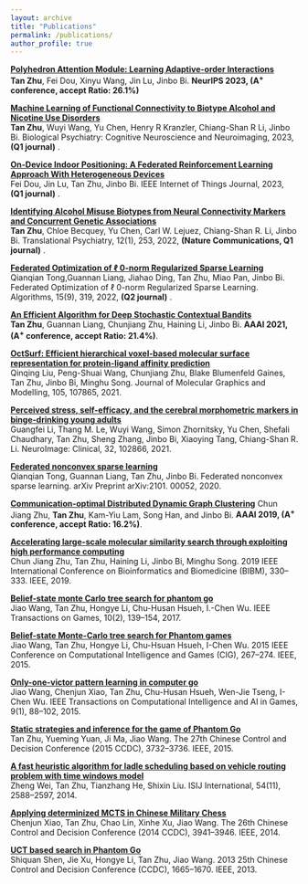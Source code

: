 ```yaml
---
layout: archive
title: "Publications"
permalink: /publications/
author_profile: true
---
```

__[Polyhedron Attention Module: Learning Adaptive-order Interactions]()__  
**Tan Zhu**, Fei Dou, Xinyu Wang, Jin Lu, Jinbo Bi.
**NeurIPS 2023, (A<sup>+</sup> conference, accept Ratio: 26.1%)**

__[Machine Learning of Functional Connectivity to Biotype Alcohol and Nicotine Use Disorders](https://www.sciencedirect.com/science/article/pii/S2451902223002227)__  
**Tan Zhu**, Wuyi Wang, Yu Chen, Henry R Kranzler, Chiang-Shan R Li, Jinbo Bi.
Biological Psychiatry: Cognitive Neuroscience and Neuroimaging, 2023, __(Q1 journal)__ .

 __[On-Device Indoor Positioning: A Federated Reinforcement Learning Approach With Heterogeneous Devices](https://ieeexplore.ieee.org/document/10214616)__  
Fei Dou, Jin Lu, Tan Zhu, Jinbo Bi.
IEEE Internet of Things Journal, 2023,  __(Q1 journal)__ .

__[Identifying Alcohol Misuse Biotypes from Neural Connectivity Markers and Concurrent Genetic Associations](https://www.nature.com/articles/s41398-022-01983-1)__  
**Tan Zhu**, Chloe Becquey, Yu Chen, Carl W. Lejuez, Chiang-Shan R. Li, Jinbo Bi.
Translational Psychiatry, 12(1), 253, 2022, __(Nature Communications, Q1 journal)__ .

__[Federated Optimization of ℓ 0-norm Regularized Sparse Learning](https://www.mdpi.com/1999-4893/15/9/319)__  
Qianqian Tong,Guannan Liang, Jiahao Ding, Tan Zhu, Miao Pan, Jinbo Bi.
Federated Optimization of ℓ 0-norm Regularized Sparse Learning. Algorithms, 15(9), 319, 2022, __(Q2 journal)__ .

__[An Efficient Algorithm for Deep Stochastic Contextual Bandits](https://ojs.aaai.org/index.php/AAAI/article/view/17335)__  
**Tan Zhu**, Guannan Liang, Chunjiang Zhu, Haining Li, Jinbo Bi.
**AAAI 2021, (A<sup>+</sup> conference, accept Ratio: 21.4%)**.

 __[OctSurf: Efficient hierarchical voxel-based molecular surface representation for protein-ligand affinity prediction](https://www.sciencedirect.com/science/article/pii/S1093326321000346)__  
Qinqing Liu, Peng-Shuai Wang, Chunjiang Zhu, Blake Blumenfeld Gaines, Tan Zhu, Jinbo Bi, Minghu Song.
Journal of Molecular Graphics and Modelling, 105, 107865, 2021.

__[Perceived stress, self-efficacy, and the cerebral morphometric markers in binge-drinking young adults](https://pubmed.ncbi.nlm.nih.gov/34749288/)__  
Guangfei Li, Thang M. Le, Wuyi Wang, Simon Zhornitsky, Yu Chen, Shefali Chaudhary, Tan Zhu, Sheng Zhang, Jinbo Bi, Xiaoying Tang, Chiang-Shan R. Li. NeuroImage: Clinical, 32, 102866, 2021.

__[Federated nonconvex sparse learning](https://arxiv.org/abs/2101.00052)__  
Qianqian Tong, Guannan Liang, Tan Zhu, Jinbo Bi.
Federated nonconvex sparse learning. arXiv Preprint arXiv:2101. 00052, 2020.
 
__[Communication-optimal Distributed Dynamic Graph Clustering](https://www.ncbi.nlm.nih.gov/pmc/articles/PMC9275443/)__
Chun Jiang Zhu, **Tan Zhu**, Kam-Yiu Lam, Song Han, and Jinbo Bi.
**AAAI 2019, (A<sup>+</sup> conference, accept Ratio: 16.2%)**.

__[Accelerating large-scale molecular similarity search through exploiting high performance computing](https://ieeexplore.ieee.org/abstract/document/8982950)__  
Chun Jiang Zhu, Tan Zhu, Haining Li, Jinbo Bi, Minghu Song.
2019 IEEE International Conference on Bioinformatics and Biomedicine (BIBM), 330–333. IEEE, 2019.

__[Belief-state monte Carlo tree search for phantom go](https://ieeexplore.ieee.org/document/7317917)__  
Jiao Wang, Tan Zhu, Hongye Li, Chu-Husan Hsueh, I.-Chen Wu.
IEEE Transactions on Games, 10(2), 139–154, 2017.

__[Belief-state Monte-Carlo tree search for Phantom games](https://ieeexplore.ieee.org/document/7317917)__  
Jiao Wang, Tan Zhu, Hongye Li, Chu-Hsuan Hsueh, I-Chen Wu.
2015 IEEE Conference on Computational Intelligence and Games (CIG), 267–274. IEEE, 2015.

__[Only-one-victor pattern learning in computer go](https://ieeexplore.ieee.org/document/7347363)__  
Jiao Wang, Chenjun Xiao, Tan Zhu, Chu-Husan Hsueh, Wen-Jie Tseng, I-Chen Wu.
IEEE Transactions on Computational Intelligence and AI in Games, 9(1), 88–102, 2015.

__[Static strategies and inference for the game of Phantom Go](https://ieeexplore.ieee.org/document/7162575)__  
Tan Zhu, Yueming Yuan, Ji Ma, Jiao Wang.
The 27th Chinese Control and Decision Conference (2015 CCDC), 3732–3736. IEEE, 2015.

__[A fast heuristic algorithm for ladle scheduling based on vehicle routing problem with time windows model](https://www.jstage.jst.go.jp/article/isijinternational/54/11/54_2588/_html/-char/en)__  
Zheng Wei, Tan Zhu, Tianzhang He, Shixin Liu.
ISIJ International, 54(11), 2588–2597, 2014.

__[Applying determinized MCTS in Chinese Military Chess](https://ieeexplore.ieee.org/document/6852869)__  
Chenjun Xiao, Tan Zhu, Chao Lin, Xinhe Xu, Jiao Wang.
The 26th Chinese Control and Decision Conference (2014 CCDC), 3941–3946. IEEE, 2014.

__[UCT based search in Phantom Go](https://ieeexplore.ieee.org/document/6561198)__  
Shiquan Shen, Jie Xu, Hongye Li, Tan Zhu, Jiao Wang.
2013 25th Chinese Control and Decision Conference (CCDC), 1665–1670. IEEE, 2013.
